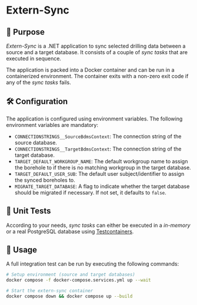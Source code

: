 # Extern-Sync

## 🎯 Purpose

*Extern-Sync* is a .NET application to sync selected drilling data between a source and a target database. It consists of a couple of *sync tasks* that are executed in sequence.

The application is packed into a Docker container and can be run in a containerized environment. The container exits with a non-zero exit code if any of the *sync tasks* fails.

## 🛠️ Configuration

The application is configured using environment variables. The following environment variables are mandatory:

- `CONNECTIONSTRINGS__SourceBdmsContext`: The connection string of the source database.
- `CONNECTIONSTRINGS__TargetBdmsContext`: The connection string of the target database.
- `TARGET_DEFAULT_WORKGROUP_NAME`: The default workgroup name to assign the borehole to if there is no matching workgroup in the target database.
- `TARGET_DEFAULT_USER_SUB`: The default user subject/identifier to assign the synced boreholes to.
- `MIGRATE_TARGET_DATABASE`: A flag to indicate whether the target database should be migrated if necessary. If not set, it defaults to `false`.

## 🧪 Unit Tests

According to your needs, *sync tasks* can either be executed in a *in-memory* or a real PostgreSQL database using [Testcontainers](https://testcontainers.com/modules/postgresql/).

## 🚀 Usage

A full integration test can be run by executing the following commands:

```bash
# Setup environment (source and target databases)
docker compose -f docker-compose.services.yml up --wait

# Start the extern-sync container
docker compose down && docker compose up --build
```
